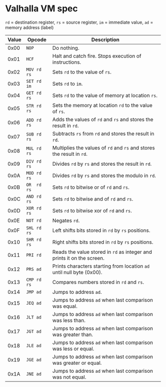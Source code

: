 # Valhalla VM spec

`rd` = destination register,
`rs` = source register,
`im` = immediate value,
`ad` = memory address (label)

Value | Opcode      | Description
------|-------------|-----------------------------------------------------------------------
0x00  | `NOP`       | Do nothing.
0x01  | `HCF`       | Halt and catch fire. Stops execution of instructions.
0x02  | `MOV rd rs` | Sets `rd` to the value of `rs`.
0x03  | `SET rd im` | Sets `rd` to `im`.
0x04  | `GET rd rs` | Sets `rd` to the value of memory at location `rs`.
0x05  | `STR rd rs` | Sets the memory at location `rd` to the value of `rs`.
0x06  | `ADD rd rs` | Adds the values of `rd` and `rs` and stores the result in `rd`.
0x07  | `SUB rd rs` | Subtracts `rs` from `rd` and stores the result in `rd`.
0x08  | `MUL rd rs` | Multiplies the values of `rd` and `rs` and stores the result in `rd`.
0x09  | `DIV rd rs` | Divides `rd` by `rs` and stores the result in `rd`.
0x0A  | `MOD rd rs` | Divides `rd` by `rs` and stores the modulo in `rd`.
0x0B  | `OR  rd rs` | Sets `rd` to bitwise or of `rd` and `rs`.
0x0C  | `AND rd rs` | Sets `rd` to bitwise and of `rd` and `rs`.
0x0D  | `XOR rd rs` | Sets `rd` to bitwise xor of `rd` and `rs`.
0x0E  | `NOT rd`    | Negates `rd`.
0x0F  | `SHL rd rs` | Left shifts bits stored in `rd` by `rs` positions.
0x10  | `SHR rd rs` | Right shifts bits stored in `rd` by `rs` positions.
0x11  | `PRI rd`    | Reads the value stored in `rd` as integer and prints it on the screen.
0x12  | `PRS ad`    | Prints characters starting from location `ad` until null byte (0x00).
0x13  | `CMP rd rs` | Compares numbers stored in `rd` and `rs`.
0x14  | `JMP ad`    | Jumps to address `ad`.
0x15  | `JEQ ad`    | Jumps to address `ad` when last comparison was equal.
0x16  | `JLT ad`    | Jumps to address `ad` when last comparison was less than.
0x17  | `JGT ad`    | Jumps to address `ad` when last comparison was greater than.
0x18  | `JLE ad`    | Jumps to address `ad` when last comparison was less or equal.
0x19  | `JGE ad`    | Jumps to address `ad` when last comparison was greater or equal.
0x1A  | `JNE ad`    | Jumps to address `ad` when last comparison was not equal.
